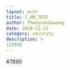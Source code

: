 ```yaml
---
layout: post
title: I_AM_TEST
author: Theoyuandawang
date: 2018-11-22
category: security
description: >
123456
---
```


#7890

